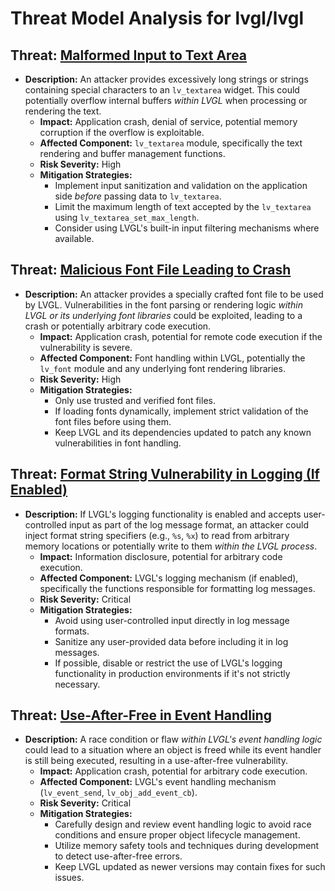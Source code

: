 # Threat Model Analysis for lvgl/lvgl

## Threat: [Malformed Input to Text Area](./threats/malformed_input_to_text_area.md)

*   **Description:** An attacker provides excessively long strings or strings containing special characters to an `lv_textarea` widget. This could potentially overflow internal buffers *within LVGL* when processing or rendering the text.
    *   **Impact:** Application crash, denial of service, potential memory corruption if the overflow is exploitable.
    *   **Affected Component:** `lv_textarea` module, specifically the text rendering and buffer management functions.
    *   **Risk Severity:** High
    *   **Mitigation Strategies:**
        *   Implement input sanitization and validation on the application side *before* passing data to `lv_textarea`.
        *   Limit the maximum length of text accepted by the `lv_textarea` using `lv_textarea_set_max_length`.
        *   Consider using LVGL's built-in input filtering mechanisms where available.

## Threat: [Malicious Font File Leading to Crash](./threats/malicious_font_file_leading_to_crash.md)

*   **Description:** An attacker provides a specially crafted font file to be used by LVGL. Vulnerabilities in the font parsing or rendering logic *within LVGL or its underlying font libraries* could be exploited, leading to a crash or potentially arbitrary code execution.
    *   **Impact:** Application crash, potential for remote code execution if the vulnerability is severe.
    *   **Affected Component:** Font handling within LVGL, potentially the `lv_font` module and any underlying font rendering libraries.
    *   **Risk Severity:** High
    *   **Mitigation Strategies:**
        *   Only use trusted and verified font files.
        *   If loading fonts dynamically, implement strict validation of the font files before using them.
        *   Keep LVGL and its dependencies updated to patch any known vulnerabilities in font handling.

## Threat: [Format String Vulnerability in Logging (If Enabled)](./threats/format_string_vulnerability_in_logging_(if_enabled).md)

*   **Description:** If LVGL's logging functionality is enabled and accepts user-controlled input as part of the log message format, an attacker could inject format string specifiers (e.g., `%s`, `%x`) to read from arbitrary memory locations or potentially write to them *within the LVGL process*.
    *   **Impact:** Information disclosure, potential for arbitrary code execution.
    *   **Affected Component:** LVGL's logging mechanism (if enabled), specifically the functions responsible for formatting log messages.
    *   **Risk Severity:** Critical
    *   **Mitigation Strategies:**
        *   Avoid using user-controlled input directly in log message formats.
        *   Sanitize any user-provided data before including it in log messages.
        *   If possible, disable or restrict the use of LVGL's logging functionality in production environments if it's not strictly necessary.

## Threat: [Use-After-Free in Event Handling](./threats/use-after-free_in_event_handling.md)

*   **Description:** A race condition or flaw *within LVGL's event handling logic* could lead to a situation where an object is freed while its event handler is still being executed, resulting in a use-after-free vulnerability.
    *   **Impact:** Application crash, potential for arbitrary code execution.
    *   **Affected Component:** LVGL's event handling mechanism (`lv_event_send`, `lv_obj_add_event_cb`).
    *   **Risk Severity:** Critical
    *   **Mitigation Strategies:**
        *   Carefully design and review event handling logic to avoid race conditions and ensure proper object lifecycle management.
        *   Utilize memory safety tools and techniques during development to detect use-after-free errors.
        *   Keep LVGL updated as newer versions may contain fixes for such issues.

